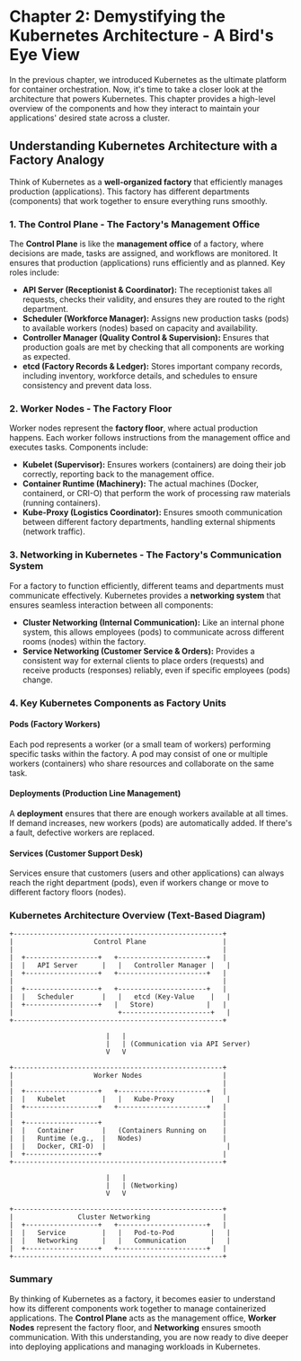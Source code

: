 # Chapter 2: Demystifying the Kubernetes Architecture - A Bird's Eye View

In the previous chapter, we introduced Kubernetes as the ultimate platform for container orchestration. Now, it's time to take a closer look at the architecture that powers Kubernetes. This chapter provides a high-level overview of the components and how they interact to maintain your applications' desired state across a cluster.

## Understanding Kubernetes Architecture with a Factory Analogy

Think of Kubernetes as a **well-organized factory** that efficiently manages production (applications). This factory has different departments (components) that work together to ensure everything runs smoothly. 

### 1. The Control Plane - The Factory's Management Office

The **Control Plane** is like the **management office** of a factory, where decisions are made, tasks are assigned, and workflows are monitored. It ensures that production (applications) runs efficiently and as planned. Key roles include:

- **API Server (Receptionist & Coordinator):** The receptionist takes all requests, checks their validity, and ensures they are routed to the right department.
- **Scheduler (Workforce Manager):** Assigns new production tasks (pods) to available workers (nodes) based on capacity and availability.
- **Controller Manager (Quality Control & Supervision):** Ensures that production goals are met by checking that all components are working as expected.
- **etcd (Factory Records & Ledger):** Stores important company records, including inventory, workforce details, and schedules to ensure consistency and prevent data loss.

### 2. Worker Nodes - The Factory Floor

Worker nodes represent the **factory floor**, where actual production happens. Each worker follows instructions from the management office and executes tasks. Components include:

- **Kubelet (Supervisor):** Ensures workers (containers) are doing their job correctly, reporting back to the management office.
- **Container Runtime (Machinery):** The actual machines (Docker, containerd, or CRI-O) that perform the work of processing raw materials (running containers).
- **Kube-Proxy (Logistics Coordinator):** Ensures smooth communication between different factory departments, handling external shipments (network traffic).

### 3. Networking in Kubernetes - The Factory's Communication System

For a factory to function efficiently, different teams and departments must communicate effectively. Kubernetes provides a **networking system** that ensures seamless interaction between all components:

- **Cluster Networking (Internal Communication):** Like an internal phone system, this allows employees (pods) to communicate across different rooms (nodes) within the factory.
- **Service Networking (Customer Service & Orders):** Provides a consistent way for external clients to place orders (requests) and receive products (responses) reliably, even if specific employees (pods) change.

### 4. Key Kubernetes Components as Factory Units

#### **Pods (Factory Workers)**
Each pod represents a worker (or a small team of workers) performing specific tasks within the factory. A pod may consist of one or multiple workers (containers) who share resources and collaborate on the same task.

#### **Deployments (Production Line Management)**
A **deployment** ensures that there are enough workers available at all times. If demand increases, new workers (pods) are automatically added. If there's a fault, defective workers are replaced.

#### **Services (Customer Support Desk)**
Services ensure that customers (users and other applications) can always reach the right department (pods), even if workers change or move to different factory floors (nodes).

### Kubernetes Architecture Overview (Text-Based Diagram)

```
+----------------------------------------------------+
|                    Control Plane                   |
|                                                    |
|  +------------------+   +----------------------+   |
|  |   API Server      |   |   Controller Manager |   |
|  +------------------+   +----------------------+   |
|                                                    |
|  +------------------+   +----------------------+   |
|  |   Scheduler       |   |   etcd (Key-Value    |   |
|  +------------------+   |   Store)             |   |
|                          +----------------------+   |
+----------------------------------------------------+

                        |   |
                        |   | (Communication via API Server)
                        V   V

+----------------------------------------------------+
|                    Worker Nodes                    |
|                                                    |
|  +------------------+   +----------------------+   |
|  |   Kubelet         |   |   Kube-Proxy         |   |
|  +------------------+   +----------------------+   |
|                                                    |
|  +------------------+                              |
|  |   Container       |   (Containers Running on    |
|  |   Runtime (e.g.,  |   Nodes)                    |
|  |   Docker, CRI-O)  |                              |
|  +------------------+                              |
+----------------------------------------------------+

                        |   |
                        |   | (Networking)
                        V   V

+----------------------------------------------------+
|                Cluster Networking                  |
|  +------------------+   +----------------------+   |
|  |   Service         |   |   Pod-to-Pod         |   |
|  |   Networking      |   |   Communication      |   |
|  +------------------+   +----------------------+   |
+----------------------------------------------------+
```

### Summary
By thinking of Kubernetes as a factory, it becomes easier to understand how its different components work together to manage containerized applications. The **Control Plane** acts as the management office, **Worker Nodes** represent the factory floor, and **Networking** ensures smooth communication. With this understanding, you are now ready to dive deeper into deploying applications and managing workloads in Kubernetes.

